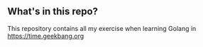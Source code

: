 ## What's in this repo?

This repository contains all my exercise when learning Golang in https://time.geekbang.org

<br>